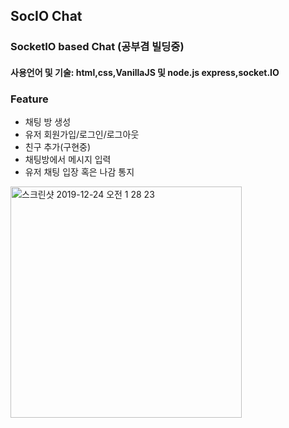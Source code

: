 ## SocIO Chat
### SocketIO based Chat (공부겸 빌딩중)
#### 사용언어 및 기술: html,css,VanillaJS 및 node.js express,socket.IO 
### Feature
<ul>
    <li>채팅 방 생성</li>
    <li>유저 회원가입/로그인/로그아웃</li>
    <li>친구 추가(구현중)</li>
    <li>채팅방에서 메시지 입력</li>
    <li>유저 채팅 입장 혹은 나감 통지</li>
</ul>
<img width="370" alt="스크린샷 2019-12-24 오전 1 28 23" src="https://user-images.githubusercontent.com/30601503/71368996-c8d2f700-25ec-11ea-9e43-a66f39721af4.png">